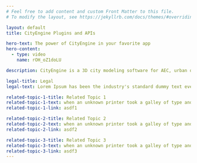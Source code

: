 ```yaml
---
# Feel free to add content and custom Front Matter to this file.
# To modify the layout, see https://jekyllrb.com/docs/themes/#overriding-theme-defaults

layout: default
title: CityEngine Plugins and APIs

hero-text: The power of CityEngine in your favorite app
hero-content:
  - type: video
    name: rOH_oZ1doLU

description: CityEngine is a 3D city modeling software for AEC, urban design, visual effects, and VR/AR production. We provide the CityEngine Development Kit for C++ and Python and plugins for Autodesk Maya, SideFX Houdini and Epic Unreal Engine.

legal-title: Legal
legal-text: Lorem Ipsum has been the industry's standard dummy text ever since the 1500s, when an unknown printer took a galley of type and scrambled it to make a type specimen book. It has survived not only five centuries, but also the leap into electronic typesetting, remaining essentially unchanged. It was popularised in the 1960s with the release of Letraset sheets containing Lorem Ipsum passages, and more recently with desktop publishing software like Aldus PageMaker including versions of Lorem Ipsum.

related-topic-1-title: Related Topic 1
related-topic-1-text: when an unknown printer took a galley of type and scrambled it to make a type specimen book. It has survived not only five centuries, but also the leap into electronic typesetting, remaining essentially unchanged. It was popularised in the 1960s with the release of Letraset sheets containing Lorem Ipsum passages, and more recently
related-topic-1-link: asdf1

related-topic-2-title: Related Topic 2
related-topic-2-text: when an unknown printer took a galley of type and scrambled it to make a type specimen book. It has survived not only five centuries, but also the leap into electronic typesetting, remaining essentially unchanged. It was popularised in the 1960s with the release of Letraset sheets containing Lorem Ipsum passages, and more recently
related-topic-2-link: asdf2

related-topic-3-title: Related Topic 3
related-topic-3-text: when an unknown printer took a galley of type and scrambled it to make a type specimen book. It has survived not only five centuries, but also the leap into electronic typesetting, remaining essentially unchanged. It was popularised in the 1960s with the release of Letraset sheets containing Lorem Ipsum passages, and more recently
related-topic-3-link: asdf3
---
```

